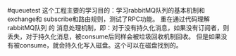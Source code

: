 #queuetest
这个工程主要的学习目的：学习rabbitMQ队列的基本机制和exchange和 subscribe和路由规则，测试了RPC功能。
重在通过代码理解rabbitMQ队列 的 消息处理机制，即：对于没有持久化消息，如果没有订阅者，则丢失，对于持久化消息，被consume后同样会被垃圾回收机制回收。
但是如果没有被consume，就会持久化写入磁盘。这个可以在磁盘找到的。




